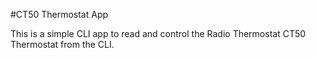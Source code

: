 #CT50 Thermostat App

This is a simple CLI app to read and control the Radio Thermostat CT50 Thermostat from the CLI.  